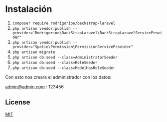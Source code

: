 # Instalación

1. ```composer require rodrigorioo/backstrap-laravel```
2. ```php artisan vendor:publish --provider="Rodrigorioo\BackStrapLaravel\BackStrapLaravelServiceProvider"```
3. ```php artisan vendor:publish --provider="Spatie\Permission\PermissionServiceProvider"```
4. ```php artisan migrate```
5. ```php artisan db:seed --class=AdministratorSeeder```
6. ```php artisan db:seed --class=RoleSeeder```
7. ```php artisan db:seed --class=ModelHasRoleSeeder```

Con esto nos creara el administrador con los datos:

admin@admin.com : 123456

## License
[MIT](https://choosealicense.com/licenses/mit/)